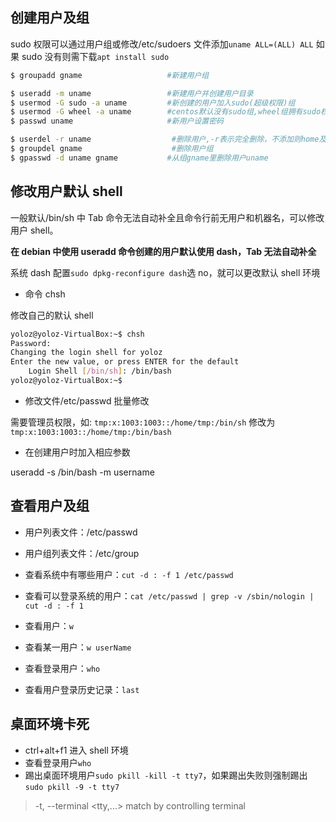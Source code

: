 ## 创建用户及组

sudo 权限可以通过用户组或修改/etc/sudoers 文件添加`uname ALL=(ALL) ALL`
如果 sudo 没有则需下载`apt install sudo`

```bash
$ groupadd gname                   #新建用户组

$ useradd -m uname                 #新建用户并创建用户目录
$ usermod -G sudo -a uname         #新创建的用户加入sudo(超级权限)组
$ usermod -G wheel -a uname        #centos默认没有sudo组,wheel组拥有sudo权限，可能sudo仍没有权限，则可改变主组到wheel,-G换成-g
$ passwd uname                     #新用户设置密码

$ userdel -r uname                  #删除用户,-r表示完全删除，不添加则home及相关数据保留仅删除用户
$ groupdel gname                    #删除用户组
$ gpasswd -d uname gname           #从组gname里删除用户uname
```

## 修改用户默认 shell

一般默认/bin/sh 中 Tab 命令无法自动补全且命令行前无用户和机器名，可以修改用户 shell。

**在 debian 中使用 useradd 命令创建的用户默认使用 dash，Tab 无法自动补全**

系统 dash 配置`sudo dpkg-reconfigure dash`选 no，就可以更改默认 shell 环境

- 命令 chsh

修改自己的默认 shell

```bash
yoloz@yoloz-VirtualBox:~$ chsh
Password:
Changing the login shell for yoloz
Enter the new value, or press ENTER for the default
	Login Shell [/bin/sh]: /bin/bash
yoloz@yoloz-VirtualBox:~$
```

- 修改文件/etc/passwd 批量修改

需要管理员权限，如: `tmp:x:1003:1003::/home/tmp:/bin/sh` 修改为 `tmp:x:1003:1003::/home/tmp:/bin/bash`

- 在创建用户时加入相应参数

useradd -s /bin/bash -m username

## 查看用户及组

- 用户列表文件：/etc/passwd

- 用户组列表文件：/etc/group

- 查看系统中有哪些用户：`cut -d : -f 1 /etc/passwd`

- 查看可以登录系统的用户：`cat /etc/passwd | grep -v /sbin/nologin | cut -d : -f 1`

- 查看用户：`w`

- 查看某一用户：`w userName`

- 查看登录用户：`who`

- 查看用户登录历史记录：`last`

## 桌面环境卡死

- ctrl+alt+f1 进入 shell 环境
- 查看登录用户`who`
- 踢出桌面环境用户`sudo pkill -kill -t tty7`，如果踢出失败则强制踢出`sudo pkill -9 -t tty7`

> -t, --terminal <tty,...> match by controlling terminal
